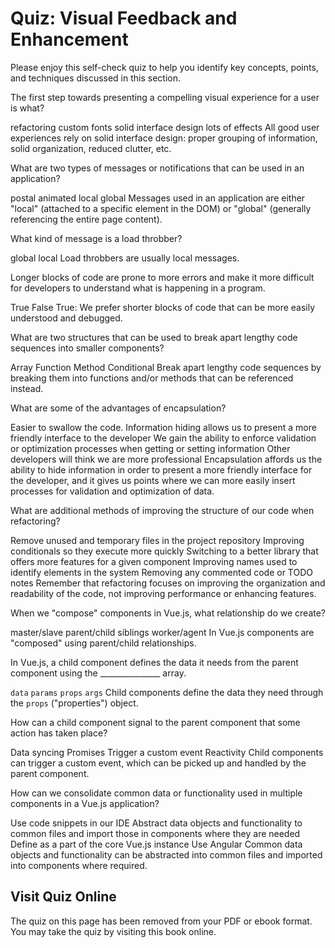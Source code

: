 # Quiz: Visual Feedback and Enhancement

Please enjoy this self-check quiz to help you identify key concepts, points, and techniques discussed in this section.

<quiz name="">
    <question>
        <p>The first step towards presenting a compelling visual experience for a user is what?</p>
        <answer>refactoring</answer>
        <answer>custom fonts</answer>
        <answer correct>solid interface design</answer>
        <answer>lots of effects</answer>
        <explanation>All good user experiences rely on solid interface design: proper grouping of information, solid organization, reduced clutter, etc.</explanation>
    </question>
    <question multiple>
        <p>What are two types of messages or notifications that can be used in an application?</p>
        <answer>postal</answer>
        <answer>animated</answer>
        <answer correct>local</answer>
        <answer correct>global</answer>
        <explanation>Messages used in an application are either "local" (attached to a specific element in the DOM) or "global" (generally referencing the entire page content).</explanation>
    </question>
    <question>
        <p>What kind of message is a load throbber?</p>
        <answer>global</answer>
        <answer correct>local</answer>
        <explanation>Load throbbers are usually local messages.</explanation>
    </question>
    <question>
        <p>Longer blocks of code are prone to more errors and make it more difficult for developers to understand what is happening in a program.</p>
        <answer correct>True</answer>
        <answer>False</answer>
        <explanation>True: We prefer shorter blocks of code that can be more easily understood and debugged.</explanation>
    </question>
    <question multiple>
        <p>What are two structures that can be used to break apart lengthy code sequences into smaller components?</p>
        <answer>Array</answer>
        <answer correct>Function</answer>
        <answer correct>Method</answer>
        <answer>Conditional</answer>
        <explanation>Break apart lengthy code sequences by breaking them into functions and/or methods that can be referenced instead.</explanation>
    </question>
    <question multiple>
        <p>What are some of the advantages of encapsulation?</p>
        <answer>Easier to swallow the code.</answer>
        <answer correct>Information hiding allows us to present a more friendly interface to the developer</answer>
        <answer correct>We gain the ability to enforce validation or optimization processes when getting or setting information</answer>
        <answer>Other developers will think we are more professional</answer>
        <explanation>Encapsulation affords us the ability to hide information in order to present a more friendly interface for the developer, and it gives us points where we can more easily insert processes for validation and optimization of data.</explanation>
    </question>
    <question multiple>
        <p>What are additional methods of improving the structure of our code when refactoring?</p>
        <answer correct>Remove unused and temporary files in the project repository</answer>
        <answer>Improving conditionals so they execute more quickly</answer>
        <answer>Switching to a better library that offers more features for a given component</answer>
        <answer correct>Improving names used to identify elements in the system</answer>
        <answer correct>Removing any commented code or TODO notes</answer>
        <explanation>Remember that refactoring focuses on improving the organization and readability of the code, not improving performance or enhancing features.</explanation>
    </question>
    <question>
        <p>When we "compose" components in Vue.js, what relationship do we create?</p>
        <answer>master/slave</answer>
        <answer correct>parent/child</answer>
        <answer>siblings</answer>
        <answer>worker/agent</answer>
        <explanation>In Vue.js components are "composed" using parent/child relationships.</explanation>
    </question>
    <question>
        <p>In Vue.js, a child component defines the data it needs from the parent component using the _______________ array.</p>
        <answer><code>data</code></answer>
        <answer><code>params</code></answer>
        <answer correct><code>props</code></answer>
        <answer><code>args</code></answer>
        <explanation>Child components define the data they need through the <code>props</code> ("properties") object.</explanation>
    </question>
    <question>
        <p>How can a child component signal to the parent component that some action has taken place?</p>
        <answer>Data syncing</answer>
        <answer>Promises</answer>
        <answer correct>Trigger a custom event</answer>
        <answer>Reactivity</answer>
        <explanation>Child components can trigger a custom event, which can be picked up and handled by the parent component.</explanation>
    </question> 
    <question>
        <p>How can we consolidate common data or functionality used in multiple components in a Vue.js application?</p>
        <answer>Use code snippets in our IDE</answer>
        <answer correct>Abstract data objects and functionality to common files and import those in components where they are needed</answer>
        <answer>Define as a part of the core Vue.js instance</answer>
        <answer>Use Angular</answer>
        <explanation>Common data objects and functionality can be abstracted into common files and imported into components where required.</explanation>
    </question> 
</quiz>

<div class="no-quiz">
     <h2>Visit Quiz Online</h2>
     <p> 
         The quiz on this page has been removed from your PDF 
         or ebook format. You may take the quiz by visiting
         this book online.
     </p>
</div>
